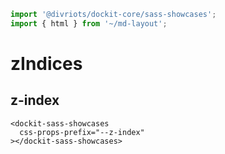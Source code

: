 ```js script
import '@divriots/dockit-core/sass-showcases';
import { html } from '~/md-layout';
```

# zIndices

## z-index

```html:html
<dockit-sass-showcases
  css-props-prefix="--z-index"
></dockit-sass-showcases>
```

